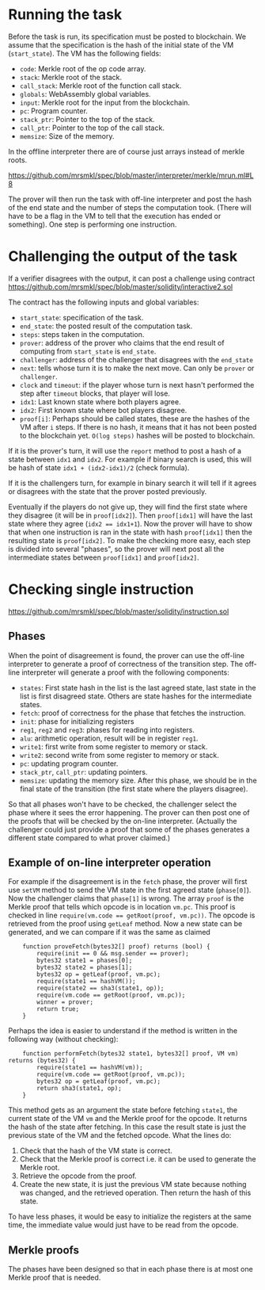 # Running the task

Before the task is run, its specification must be posted to blockchain. We assume that the specification is the hash of the initial state of the VM (`start_state`). The VM has the following fields:
* `code`: Merkle root of the op code array.
* `stack`: Merkle root of the stack.
* `call_stack`: Merkle root of the function call stack.
* `globals`: WebAssembly global variables.
* `input`: Merkle root for the input from the blockchain.
* `pc`: Program counter.
* `stack_ptr`: Pointer to the top of the stack.
* `call_ptr`: Pointer to the top of the call stack.
* `memsize`: Size of the memory.

In the offline interpreter there are of course just arrays instead of merkle roots.

https://github.com/mrsmkl/spec/blob/master/interpreter/merkle/mrun.ml#L8

The prover will then run the task with off-line interpreter and post the hash of the end state and the number of steps
the computation took. (There will have to be a flag in the VM to tell that the execution has ended or something).
One step is performing one instruction.

# Challenging the output of the task

If a verifier disagrees with the output, it can post a challenge using contract https://github.com/mrsmkl/spec/blob/master/solidity/interactive2.sol

The contract has the following inputs and global variables:
* `start_state`: specification of the task.
* `end_state`: the posted result of the computation task.
* `steps`: steps taken in the computation.
* `prover`: address of the prover who claims that the end result of computing from `start_state` is `end_state`.
* `challenger`: address of the challenger that disagrees with the `end_state`
* `next`: tells whose turn it is to make the next move. Can only be `prover` or `challenger`.
* `clock` and `timeout`: if the player whose turn is next hasn't performed the step after `timeout` blocks, that player will lose.
* `idx1`: Last known state where both players agree.
* `idx2`: First known state where bot players disagree.
* `proof[i]`: Perhaps should be called states, these are the hashes of the VM after `i` steps. If there is no hash, it means that it has not been posted to the blockchain yet. `O(log steps)` hashes will be posted to blockchain.

If it is the prover's turn, it will use the `report` method to post a hash of a state between `idx1` and `idx2`. For example if binary search is used, this will be hash of state `idx1 + (idx2-idx1)/2` (check formula).

If it is the challengers turn, for example in binary search it will tell if it agrees or disagrees with the state that the prover posted previously.

Eventually if the players do not give up, they will find the first state where they disagree (it will be in `proof[idx2]`). Then `proof[idx1]` will have the last state where they agree (`idx2 == idx1+1`). Now the prover will have to show that when one instruction is ran in the state with hash `proof[idx1]` then the resulting state is `proof[idx2]`. To make the checking more easy, each step is divided into several "phases", so the prover will next post all the intermediate states between `proof[idx1]` and `proof[idx2]`.

# Checking single instruction

https://github.com/mrsmkl/spec/blob/master/solidity/instruction.sol

## Phases

When the point of disagreement is found, the prover can use the off-line interpreter to generate a proof of correctness of the transition step. The off-line interpreter will generate a proof with the following components:
* `states`: First state hash in the list is the last agreed state, last state in the list is first disagreed state. Others are state hashes for the intermediate states.
* `fetch`: proof of correctness for the phase that fetches the instruction.
* `init`: phase for initializing registers
* `reg1`, `reg2` and `reg3`: phases for reading into registers.
* `alu`: arithmetic operation, result will be in register `reg1`.
* `write1`: first write from some register to memory or stack.
* `write2`: second write from some register to memory or stack.
* `pc`: updating program counter.
* `stack_ptr`, `call_ptr`: updating pointers.
* `memsize`: updating the memory size. After this phase, we should be in the final state of the transition (the first state where the players disagree).

So that all phases won't have to be checked, the challenger select the phase where it sees the error happening. The prover can then post one of the proofs that will be checked by the on-line interpreter. (Actually the challenger could just provide a proof that some of the phases generates a different state compared to what prover claimed.)

## Example of on-line interpreter operation

For example if the disagreement is in the `fetch` phase, the prover will first use `setVM` method to send the VM state in the first agreed state (`phase[0]`). Now the challenger claims that `phase[1]` is wrong. The array `proof` is the Merkle proof that tells which opcode is in location `vm.pc`. This proof is checked in line `require(vm.code == getRoot(proof, vm.pc))`. The opcode is retrieved from the proof using `getLeaf` method. Now a new state can be generated, and we can compare if it was the same as claimed
```
    function proveFetch(bytes32[] proof) returns (bool) {
        require(init == 0 && msg.sender == prover);
        bytes32 state1 = phases[0];
        bytes32 state2 = phases[1];
        bytes32 op = getLeaf(proof, vm.pc);
        require(state1 == hashVM());
        require(state2 == sha3(state1, op));
        require(vm.code == getRoot(proof, vm.pc));
        winner = prover;
        return true;
    }
```

Perhaps the idea is easier to understand if the method is written in the following way (without checking):
```
    function performFetch(bytes32 state1, bytes32[] proof, VM vm) returns (bytes32) {
        require(state1 == hashVM(vm));
        require(vm.code == getRoot(proof, vm.pc));
        bytes32 op = getLeaf(proof, vm.pc);
        return sha3(state1, op);
    }
```

This method gets as an argument the state before fetching `state1`, the current state of the VM `vm` and the Merkle proof for the opcode. It returns the hash of the state after fetching. In this case the result state is just the previous state of the VM and the fetched opcode. What the lines do:
1. Check that the hash of the VM state is correct.
2. Check that the Merkle proof is correct i.e. it can be used to generate the Merkle root.
3. Retrieve the opcode from the proof.
4. Create the new state, it is just the previous VM state because nothing was changed, and the retrieved operation. Then return the hash of this state.

To have less phases, it would be easy to initialize the registers at the same time, the immediate value would just have to be read from the opcode.

## Merkle proofs

The phases have been designed so that in each phase there is at most one Merkle proof that is needed.
